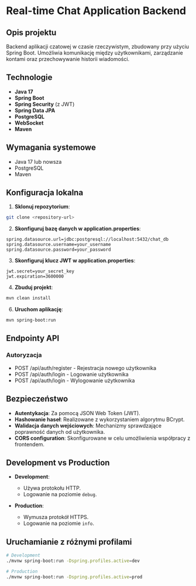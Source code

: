# Real-time Chat Application Backend

## Opis projektu
Backend aplikacji czatowej w czasie rzeczywistym, zbudowany przy użyciu Spring Boot. Umożliwia komunikację między użytkownikami, zarządzanie kontami oraz przechowywanie historii wiadomości.

## Technologie
- **Java 17**
- **Spring Boot**
- **Spring Security** (z JWT)
- **Spring Data JPA**
- **PostgreSQL**
- **WebSocket**
- **Maven**

## Wymagania systemowe
- Java 17 lub nowsza
- PostgreSQL
- Maven

## Konfiguracja lokalna

1. **Sklonuj repozytorium**:

  ```bash
  git clone <repository-url>
  ```
2. **Skonfiguruj bazę danych w application.properties**:

  ```properties
  spring.datasource.url=jdbc:postgresql://localhost:5432/chat_db
  spring.datasource.username=your_username
  spring.datasource.password=your_password
  ```
3. **Skonfiguruj klucz JWT w application.properties**:

  ```properties
  jwt.secret=your_secret_key
  jwt.expiration=3600000
  ```
4. **Zbuduj projekt**:

  ```bash
  mvn clean install
  ```

6. **Uruchom aplikację**:

  ```bash
  mvn spring-boot:run
  ```
## Endpointy API
### Autoryzacja
* POST /api/auth/register - Rejestracja nowego użytkownika
* POST /api/auth/login - Logowanie użytkownika
* POST /api/auth/login - Wylogowanie użytkownika

## Bezpieczeństwo

- **Autentykacja**: Za pomocą JSON Web Token (JWT).
- **Hashowanie haseł**: Realizowane z wykorzystaniem algorytmu BCrypt.
- **Walidacja danych wejściowych**: Mechanizmy sprawdzające poprawność danych od użytkownika.
- **CORS configuration**: Skonfigurowane w celu umożliwienia współpracy z frontendem.

## Development vs Production

- **Development**:
  - Używa protokołu HTTP.
  - Logowanie na poziomie `debug`.
  
- **Production**:
  - Wymusza protokół HTTPS.
  - Logowanie na poziomie `info`.

## Uruchamianie z różnymi profilami

```bash
# Development
./mvnw spring-boot:run -Dspring.profiles.active=dev

# Production
./mvnw spring-boot:run -Dspring.profiles.active=prod   
